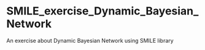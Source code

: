 SMILE_exercise_Dynamic_Bayesian_Network
=======================================

An exercise about Dynamic Bayesian Network using SMILE library
